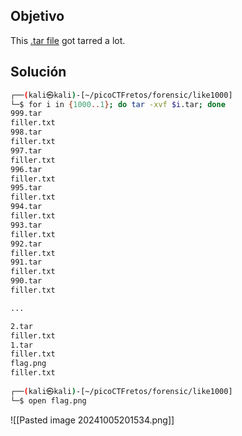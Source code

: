 ## Objetivo

This [.tar file](https://jupiter.challenges.picoctf.org/static/52084b5ad360b25f9af83933114324e0/1000.tar) got tarred a lot.
## Solución
```bash
┌──(kali㉿kali)-[~/picoCTFretos/forensic/like1000]
└─$ for i in {1000..1}; do tar -xvf $i.tar; done
999.tar
filler.txt
998.tar
filler.txt
997.tar
filler.txt
996.tar
filler.txt
995.tar
filler.txt
994.tar
filler.txt
993.tar
filler.txt
992.tar
filler.txt
991.tar
filler.txt
990.tar
filler.txt

...

2.tar
filler.txt
1.tar
filler.txt
flag.png
filler.txt
                                                                             
┌──(kali㉿kali)-[~/picoCTFretos/forensic/like1000]
└─$ open flag.png
```
![[Pasted image 20241005201534.png]]
